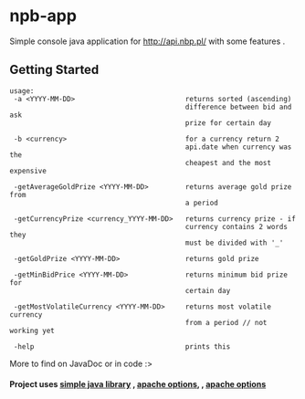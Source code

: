 # npb-app

Simple console java application for http://api.nbp.pl/ with some features
. 

## Getting Started

``` 
usage:
 -a <YYYY-MM-DD>                           returns sorted (ascending)
                                           difference between bid and ask
                                           prize for certain day
                                           
 -b <currency>                             for a currency return 2
                                           api.date when currency was the
                                           cheapest and the most expensive
                                           
 -getAverageGoldPrize <YYYY-MM-DD>         returns average gold prize from
                                           a period
                                           
 -getCurrencyPrize <currency_YYYY-MM-DD>   returns currency prize - if
                                           currency contains 2 words they
                                           must be divided with '_'
                                           
 -getGoldPrize <YYYY-MM-DD>                returns gold prize
 
 -getMinBidPrice <YYYY-MM-DD>              returns minimum bid prize for
                                           certain day
                                           
 -getMostVolatileCurrency <YYYY-MM-DD>     returns most volatile currency
                                           from a period // not working yet
                                           
 -help                                     prints this
```

More to find on JavaDoc or in code :>

#### Project uses [simple java library](https://github.com/radekoziol/java-date-library) , [apache options](http://commons.apache.org/proper/commons-cli/javadocs/api-release/org/apache/commons/cli/Options.html), , [apache options](https://sites.google.com/site/gson/)


